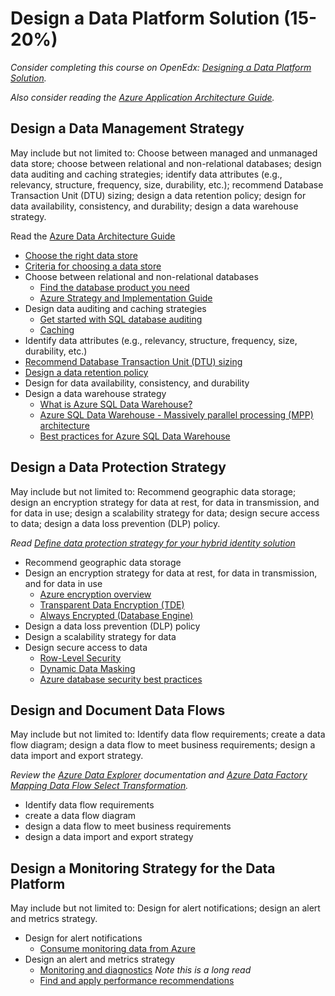# Design a Data Platform Solution (15-20%)

*Consider completing this course on OpenEdx: [Designing a Data Platform Solution](https://openedx.microsoft.com/courses/course-v1:Microsoft+AZ-301.2+2019_T1/course/).*

*Also consider reading the [Azure Application Architecture Guide](https://docs.microsoft.com/en-us/azure/architecture/guide/).*

## Design a Data Management Strategy

May include but not limited to: Choose between managed and unmanaged data store; choose between relational and non-relational databases; design data auditing and caching strategies; identify data attributes (e.g., relevancy, structure, frequency, size, durability, etc.); recommend Database Transaction Unit (DTU) sizing; design a data retention policy; design for data availability, consistency, and durability; design a data warehouse strategy.

Read the [Azure Data Architecture Guide](https://docs.microsoft.com/en-us/azure/architecture/data-guide/)

* [Choose the right data store](https://docs.microsoft.com/en-us/azure/architecture/guide/technology-choices/data-store-overview)
* [Criteria for choosing a data store](https://docs.microsoft.com/en-us/azure/architecture/guide/technology-choices/data-store-comparison)
* Choose between relational and non-relational databases
    * [Find the database product you need](https://azure.microsoft.com/en-us/product-categories/databases/)
    * [Azure Strategy and Implementation Guide](https://azure.microsoft.com/en-us/resources/azure-strategy-and-implementation-guide/en-us/)
* Design data auditing and caching strategies
    * [Get started with SQL database auditing](https://docs.microsoft.com/en-us/azure/sql-database/sql-database-auditing)
    * [Caching](https://docs.microsoft.com/en-us/azure/architecture/best-practices/caching)
* Identify data attributes (e.g., relevancy, structure, frequency, size, durability, etc.)
* [Recommend Database Transaction Unit (DTU) sizing](https://docs.microsoft.com/en-us/azure/sql-database/sql-database-service-tiers-dtu)
* [Design a data retention policy](https://docs.microsoft.com/en-us/azure/sql-database/sql-database-long-term-retention)
* Design for data availability, consistency, and durability
* Design a data warehouse strategy
    * [What is Azure SQL Data Warehouse?](https://docs.microsoft.com/en-us/azure/sql-data-warehouse/sql-data-warehouse-overview-what-is)
    * [Azure SQL Data Warehouse - Massively parallel processing (MPP) architecture](https://docs.microsoft.com/en-us/azure/sql-data-warehouse/massively-parallel-processing-mpp-architecture)
    * [Best practices for Azure SQL Data Warehouse](https://docs.microsoft.com/en-us/azure/sql-data-warehouse/sql-data-warehouse-best-practices)

## Design a Data Protection Strategy
May include but not limited to: Recommend geographic data storage; design an encryption strategy for data at rest, for data in transmission, and for data in use; design a scalability strategy for data; design secure access to data; design a data loss prevention (DLP) policy.

*Read [Define data protection strategy for your hybrid identity solution](https://docs.microsoft.com/en-us/azure/active-directory/hybrid/plan-hybrid-identity-design-considerations-data-protection-strategy)*
*  Recommend geographic data storage
* Design an encryption strategy for data at rest, for data in transmission, and for data in use
    * [Azure encryption overview](https://docs.microsoft.com/en-us/azure/security/security-azure-encryption-overview)
    * [Transparent Data Encryption (TDE)](https://docs.microsoft.com/en-us/sql/relational-databases/security/encryption/transparent-data-encryption?view=sql-server-2017)
    * [Always Encrypted (Database Engine)](https://docs.microsoft.com/en-us/sql/relational-databases/security/encryption/always-encrypted-database-engine?view=sql-server-2017)
* Design a data loss prevention (DLP) policy
* Design a scalability strategy for data
* Design secure access to data
    * [Row-Level Security](https://docs.microsoft.com/en-us/sql/relational-databases/security/row-level-security?view=sql-server-2017)
    * [Dynamic Data Masking](https://docs.microsoft.com/en-us/sql/relational-databases/security/dynamic-data-masking?view=sql-server-2017)
    * [Azure database security best practices](https://docs.microsoft.com/en-us/azure/security/azure-database-security-best-practices)


## Design and Document Data Flows
May include but not limited to: Identify data flow requirements; create a data flow diagram; design a data flow to meet business requirements; design a data import and export strategy.

*Review the [Azure Data Explorer](https://docs.microsoft.com/en-us/azure/data-explorer/) documentation and [Azure Data Factory Mapping Data Flow Select Transformation](https://docs.microsoft.com/en-us/azure/data-factory/data-flow-select).*
* Identify data flow requirements
* create a data flow diagram
* design a data flow to meet business requirements
* design a data import and export strategy


## Design a Monitoring Strategy for the Data Platform
May include but not limited to: Design for alert notifications; design an alert and metrics strategy.

* Design for alert notifications
    * [Consume monitoring data from Azure](https://docs.microsoft.com/en-us/azure/azure-monitor/platform/data-sources-reference#options-for-data-consumption)
* Design an alert and metrics strategy
    * [Monitoring and diagnostics](https://docs.microsoft.com/en-us/azure/architecture/best-practices/monitoring)  *Note this is a long read*
    * [Find and apply performance recommendations](https://docs.microsoft.com/en-us/azure/sql-database/sql-database-advisor-portal)


